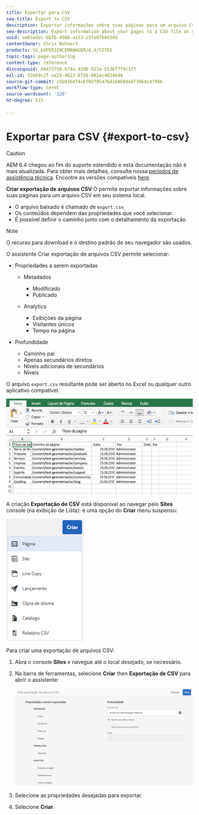 ```yaml
---
title: Exportar para CSV
seo-title: Export to CSV
description: Exportar informações sobre suas páginas para um arquivo CSV em seu sistema local
seo-description: Export information about your pages to a CSV file on your local system
uuid: aa03adac-bbfb-4566-a153-25fe6f6843dd
contentOwner: Chris Bohnert
products: SG_EXPERIENCEMANAGER/6.4/SITES
topic-tags: page-authoring
content-type: reference
discoiquuid: d4473758-674a-42d6-923a-b536f7f9c1f7
exl-id: 52eb9c2f-ce29-4622-8726-802ac40246d4
source-git-commit: c5b816d74c6f02f85476d16868844f39b4c47996
workflow-type: tm+mt
source-wordcount: '226'
ht-degree: 51%

---
```


# Exportar para CSV  {#export-to-csv}

>[!CAUTION]
>
>AEM 6.4 chegou ao fim do suporte estendido e esta documentação não é mais atualizada. Para obter mais detalhes, consulte nossa [períodos de assistência técnica](https://helpx.adobe.com/br/support/programs/eol-matrix.html). Encontre as versões compatíveis [here](https://experienceleague.adobe.com/docs/).

**Criar exportação de arquivos CSV** O permite exportar informações sobre suas páginas para um arquivo CSV em seu sistema local.

* O arquivo baixado é chamado de `export.csv`
* Os conteúdos dependem das propriedades que você selecionar.
* É possível definir o caminho junto com o detalhamento da exportação.

>[!NOTE]
>
>O recurso para download e o destino padrão do seu navegador são usados.

O assistente Criar exportação de arquivos CSV permite selecionar:

* Propriedades a serem exportadas

   * Metadados

      * Modificado
      * Publicado
   * Analytics

      * Exibições da página
      * Visitantes únicos
      * Tempo na página


* Profundidade

   * Caminho pai
   * Apenas secundários diretos
   * Níveis adicionais de secundários
   * Níveis

O arquivo `export.csv` resultante pode ser aberto no Excel ou qualquer outro aplicativo compatível.

![chlimage_1-58](assets/chlimage_1-58.png)

A criação **Exportação de CSV** está disponível ao navegar pelo **Sites** console (na exibição de Lista): é uma opção do **Criar** menu suspenso:

![screen_shot_2018-03-21at154719](assets/screen_shot_2018-03-21at154719.png)

Para criar uma exportação de arquivos CSV:

1. Abra o console **Sites** e navegue até o local desejado, se necessário.
1. Na barra de ferramentas, selecione **Criar** then **Exportação de CSV** para abrir o assistente:

   ![screen_shot_2018-03-21at154758](assets/screen_shot_2018-03-21at154758.png)

1. Selecione as propriedades desejadas para exportar.
1. Selecione **Criar**.
